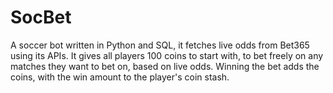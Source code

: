 # SocBet
A soccer bot written in Python and SQL, it fetches live odds from Bet365 using its APIs. It gives all players 100 coins to start with, to bet freely on any matches they want to bet on, based on live odds. Winning the bet adds the coins, with the win amount to the player's coin stash.

